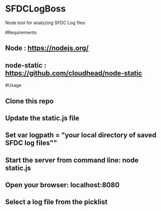 # SFDCLogBoss
Node tool for analyzing SFDC Log files

#Requirements
## Node : https://nodejs.org/
## node-static : https://github.com/cloudhead/node-static

#Usage
## Clone this repo
## Update the static.js file
## Set var logpath = "your local directory of saved SFDC log files""
## Start the server from command line: node static.js
## Open your browser: localhost:8080
## Select a log file from the picklist
